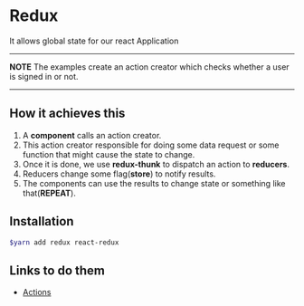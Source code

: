 # Redux
It allows global state for our react Application

---

**NOTE**
The examples create an action creator which checks whether a user is signed in or not.

---
## How it achieves this
1. A **component** calls an action creator.
2. This action creator responsible for doing some data request or some function that might cause the state to change.
3. Once it is done, we use **redux-thunk** to dispatch an action to **reducers**.
4. Reducers change some flag(**store**) to notify results.
5. The components can use the results to change state or something like that(**REPEAT**).

## Installation
```bash 
$yarn add redux react-redux
```
## Links to do them
* [Actions](./Actions.md)